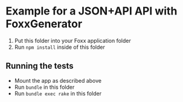 # Example for a JSON+API API with FoxxGenerator

1. Put this folder into your Foxx application folder
2. Run `npm install` inside of this folder

## Running the tests

* Mount the app as described above
* Run `bundle` in this folder
* Run `bundle exec rake` in this folder
